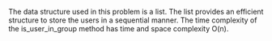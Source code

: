 The data structure used in this problem is a list. The list provides an
efficient structure to store the users in a sequential manner. The time
complexity of the is_user_in_group method has time  and space complexity O(n).
